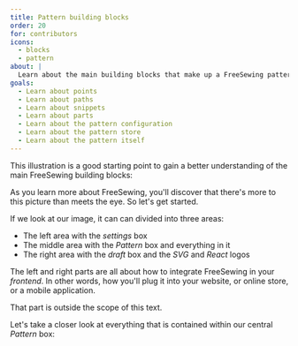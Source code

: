 ```yaml
---
title: Pattern building blocks
order: 20
for: contributors
icons: 
  - blocks
  - pattern
about: |
  Learn about the main building blocks that make up a FreeSewing pattern
goals:
  - Learn about points
  - Learn about paths
  - Learn about snippets
  - Learn about parts
  - Learn about the pattern configuration
  - Learn about the pattern store
  - Learn about the pattern itself
---
```


This illustration is a good starting point to gain a better 
understanding of the main FreeSewing building blocks:

<Example 
  part="docs_overview" 
  caption="A schematic overview of FreeSewing"
/>

As you learn more about FreeSewing, you'll discover that there's more
to this picture than meets the eye. So let's get started.

If we look at our image, it can can divided into three areas:

 - The left area with the *settings*  box
 - The middle area with the *Pattern* box and everything in it
 - The right area with the *draft* box and the *SVG* and *React* logos

<Note>

The left and right parts are all about how to integrate FreeSewing in your *frontend*.
In other words, how you'll plug it into your website, or online store, or a mobile
application.

That part is outside the scope of this text.

</Note>

Let's take a closer look at everything that is contained within our central *Pattern* box:

<ReadMore list />


